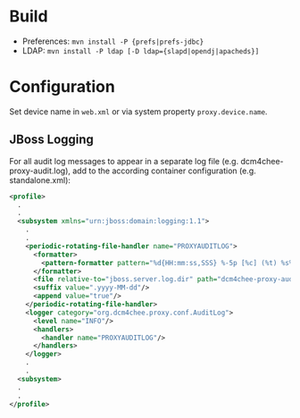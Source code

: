 Build
=====

* Preferences: `mvn install -P {prefs|prefs-jdbc}`
* LDAP: `mvn install -P ldap [-D ldap={slapd|opendj|apacheds}]`

Configuration
=============

Set device name in `web.xml` or via system property `proxy.device.name`.

JBoss Logging
-------------

For all audit log messages to appear in a separate log file (e.g. dcm4chee-proxy-audit.log), add to the according container configuration (e.g. standalone.xml):

```xml
<profile>
  .
  .
  <subsystem xmlns="urn:jboss:domain:logging:1.1">
    .
    .
    <periodic-rotating-file-handler name="PROXYAUDITLOG">
      <formatter>
        <pattern-formatter pattern="%d{HH:mm:ss,SSS} %-5p [%c] (%t) %s%E%n"/>
      </formatter>
      <file relative-to="jboss.server.log.dir" path="dcm4chee-proxy-audit.log"/>
      <suffix value=".yyyy-MM-dd"/>
      <append value="true"/>
    </periodic-rotating-file-handler>
    <logger category="org.dcm4chee.proxy.conf.AuditLog">
      <level name="INFO"/>
      <handlers>
        <handler name="PROXYAUDITLOG"/>
      </handlers>
    </logger>
    .
    .
  <subsystem>
  .
  .
</profile>
```
